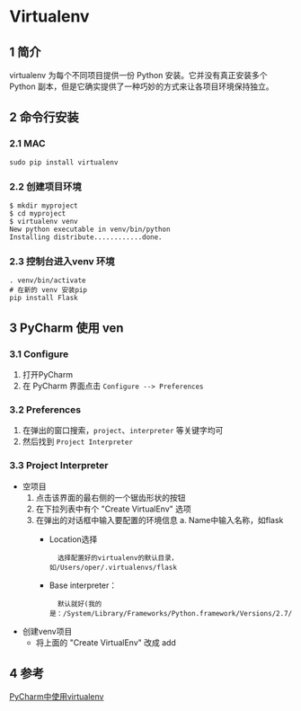 # Virtualenv
## 1 简介
virtualenv 为每个不同项目提供一份 Python 安装。它并没有真正安装多个 Python 副本，但是它确实提供了一种巧妙的方式来让各项目环境保持独立。

## 2 命令行安装
### 2.1 MAC
    sudo pip install virtualenv
### 2.2 创建项目环境
    $ mkdir myproject
    $ cd myproject
    $ virtualenv venv
    New python executable in venv/bin/python
    Installing distribute............done.   
### 2.3 控制台进入venv 环境
    . venv/bin/activate
    # 在新的 venv 安装pip
    pip install Flask     
## 3 PyCharm 使用 ven
### 3.1 Configure
1. 打开PyCharm
2. 在 PyCharm 界面点击 `Configure --> Preferences`
### 3.2 Preferences
1. 在弹出的窗口搜索，`project`、`interpreter` 等关键字均可
2. 然后找到 `Project Interpreter`
### 3.3 Project Interpreter
- 空项目
    1. 点击该界面的最右侧的一个锯齿形状的按钮
    2. 在下拉列表中有个 "Create VirtualEnv" 选项
    3. 在弹出的对话框中输入要配置的环境信息
        a. Name中输入名称，如flask
        - Location选择
        
                选择配置好的virtualenv的默认目录，如/Users/oper/.virtualenvs/flask
        - Base interpreter：
    
                默认就好(我的是：/System/Library/Frameworks/Python.framework/Versions/2.7/bin/python2.7）
- 创建venv项目
    - 将上面的 "Create VirtualEnv"  改成 add
## 4 参考
[PyCharm中使用virtualenv](https://segmentfault.com/a/1190000003758895)    
                
    